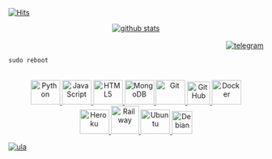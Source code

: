 [![Hits](https://hits.seeyoufarm.com/api/count/incr/badge.svg?url=https%3A%2F%2Fgithub.com%2Fyourtulloh%2Fhit-counter&count_bg=%23E84E4E&title_bg=%23555555&icon=&icon_color=%23E7E7E7&title=profile+visit&edge_flat=false)](https://github.com/gitenvx)

<div align="center">
  <div>
    <a href="https://github.com/gitenvx" target="_blank">
      <img src="https://github-readme-stats.vercel.app/api?username=yourtulloh&theme=dracula&show_icons=true"
         alt="github stats"/>
    </a>
  </div>
</div>
<br>
<div align="right">
  <div>
    <a href="https://t.me/gitenvx" target="_blank">
      <img src="https://img.shields.io/badge/Telegram-2CA5E0?style=for-the-badge&logo=telegram&logoColor=white"
         alt="telegram"/>
    </a>
  </div>
</div>


```html
sudo reboot
```

<br>
<div align="center">
  <div>
    <a href="https://python.org/" target="_blank">
      <img
        src="https://elias.eu.org/img/skills/python.svg"
        alt="Python"
        width="58"
        height="48"
      />
    </a>
    <a href="https://javascript.com" target="_blank">
      <img
        src="https://elias.eu.org/img/skills/javascript.svg"
        alt="JavaScript"
        width="58"
        height="48"
      />
    </a>
    <a
      href="https://developer.mozilla.org/en-US/docs/Glossary/HTML5"
      target="_blank"
    >
      <img
        src="https://elias.eu.org/img/skills/html5.svg"
        alt="HTML5"
        width="58"
        height="48"
      />
    </a>
    <a href="https://mongodb.com" target="_blank">
      <img
        src="https://elias.eu.org/img/skills/mongodb.svg"
        alt="MongoDB"
        width="58"
        height="48"
      />
    </a>
  <a href="https://git-scm.com" target="_blank">
      <img
        src="https://elias.eu.org/img/skills/git.svg"
        alt="Git"
        width="58"
        height="48"
      />
    </a>
    <a href="https://github.com" target="_blank">
      <img
        src="https://raw.githubusercontent.com/gitenvx/gitenvx/master/GitHub-Mark-Light-120px-plus.png"
        alt="GitHub"
        width="45"
        height="45"
      />
    </a>
    <a href="https://docker.com" target="_blank">
      <img
        src="https://elias.eu.org/img/skills/docker.svg"
        alt="Docker"
        width="58"
        height="48"
      />
    </a>
    </div>
  <div>
    <a href="https://heroku.com" target="_blank">
      <img
        src="https://elias.eu.org/img/skills/heroku.svg"
        alt="Heroku"
        width="58"
        height="48"
      />
    </a>
    <a href="https://railway.app" target="_blank">
      <img
        src="https://railway.app/brand/logo-light.png"
        alt="Railway"
        width="55"
        height="55"
      />
    </a>
    <a href="https://ubuntu.com" target="_blank">
      <img
        src="https://elias.eu.org/img/skills/ubuntu.svg"
        alt="Ubuntu"
        width="58"
        height="48"
      />
    </a>
    <a href="https://www.debian.com" target="_blank">
      <img
        src="https://www.debian.org/logos/openlogo-nd-100.png"
        alt="Debian"
        width="40"
        height="45"
      />
    </a>
  </div>
</div>

[![ula](https://raw.githubusercontent.com/gitenvx/gitenvx/master/github-contribution-grid-snake.svg)](https://github.com/gitenvx)



